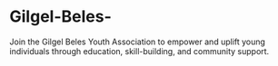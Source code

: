 # Gilgel-Beles-
Join the Gilgel Beles Youth Association to empower and uplift young individuals through education, skill-building, and community support.
